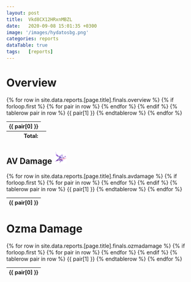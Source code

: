 ```yaml
---
layout: post 
title:  Vkd8CX12HRxnMBZL
date:   2020-09-08 15:01:35 +0300
image: '/images/hydatosbg.png'
categories: reports
dataTable: true
tags:   [reports]
---
```

# Overview
<table id="reportoverview" class="display" width="100%" cellspacing="0">
  {% for row in site.data.reports.[page.title].finals.overview %}
    {% if forloop.first %}
    <thead>
    <tr>
      {% for pair in row %}
        <th>{{ pair[0] }}</th>
      {% endfor %}
    </tr>
    </thead>
    <tfoot>
        <tr>
            <th colspan="4" style="text-align:right">Total:</th>
            <th></th>
        </tr>
    </tfoot>
    {% endif %}
    {% tablerow pair in row %}
      {{ pair[1] }}
    {% endtablerow %}
  {% endfor %}
  <tfoot></tfoot>
</table>

<script>
$("#reportoverview").append('<tfoot><th></th><th></th><th></th><th></th><th></th><th></th><th></th><th></th><th></th></tfoot>');
var table = $('#reportoverview').DataTable({
        paging: true;,
        "searching": false,
        responsive: true,
        "info" : false,
	buttons: [{ extend: 'print',
            footer: true }],
	"columnDefs": [
        	{
                "targets": [ 2 ],
                "data": "FFlogs",
                "render": function ( data, type, full, meta ) {
                        return '<a href="https://www.fflogs.com/reports/'+data+'">Link</a>';
                }
            }

	],
        "footerCallback": function ( tfoot, data, start, end, display ) {
            var api = this.api(), data;
 
            // Remove the formatting to get integer data for summation
            var intVal = function ( i ) {
                return typeof i === 'string' ?
                    i.replace(/[\$,]/g, '')*1 :
                    typeof i === 'number' ?
                        i : 0;
            };
 
            // Total over all pages
            total = api
                .column( 3 )
                .data()
                .reduce( function (a, b) {
                    return intVal(a) + intVal(b);
                }, 0 );
 
            pageTotal = api
                .column( 3, { page: 'current'} )
                .data()
                .reduce( function (a, b) {
                    return intVal(a) + intVal(b);
                }, 0 );
 
            // Update footer
            $( api.column( 3 ).footer() ).html(
                '$'+pageTotal +' ( $'+ total +' total)'
            );
        }
    } );
</script>

## AV Damage <img src="/images/av.png" height="32" alt=" ">
<table id="avdps" class="scrollbar-deep-purple bordered-deep-purple thin">
  {% for row in site.data.reports.[page.title].finals.avdamage %}
    {% if forloop.first %}
    <thead>
    <tr>
      {% for pair in row %}
        <th>{{ pair[0] }}</th>
      {% endfor %}
    </tr>
    </thead>
    {% endif %}
    {% tablerow pair in row %}
      {{ pair[1] }}
    {% endtablerow %}
  {% endfor %}
</table>

<script>
$('#avdps').DataTable({
        paging: false,
        "order": [[ 3, "desc" ]],
        scrollY: 400,
        "searching": true,
        responsive: true,
        "info" : false,
        "columnDefs": [
	    {
                "targets": [ 3,4,5,6 ],
                "visible": false,
                "searchable": false
            },
            {
                "targets": [ 0 ],
                "searchable": true,
                "data": "Job",
                "render": function ( data, type, full, meta ) {
                        return '<img src="/images/jobs/'+data+'.png" alt=" " title=""> '+data+'';
               }
	    },
            {
                "targets": [ 2 ],
                "searchable": true,
		data: 'DPS',
    		render: $.fn.dataTable.render.number( ',', '.', 0, '' )
            },
            {
                "targets": [ 1 ],
                "searchable": true,
                "data": "Name",
		defaultContent: '+data+',
                "render": function ( data, type, full, meta ) {
                        return '<img src="/images/people/'+data+'.png" width="32" height="32" alt=" " style="border-radius: 50%"> '+data+'';
                }
            }
        ]
})
</script>

# Ozma Damage
<table id="ozmadps" class="scrollbar-deep-purple bordered-deep-purple thin">
  {% for row in site.data.reports.[page.title].finals.ozmadamage %}
    {% if forloop.first %}
    <thead>
    <tr>
      {% for pair in row %}
        <th>{{ pair[0] }}</th>
      {% endfor %}
    </tr>
    </thead>
    {% endif %}
    {% tablerow pair in row %}
      {{ pair[1] }}
    {% endtablerow %}
  {% endfor %}
</table>


<script>
$('#ozmadps').DataTable({
        paging: false,
        "searching": true,
        responsive: true,
        "info" : false,
        "columnDefs": [
            {
                "targets": [ 3,4,5,6 ],
                "visible": false,
                "searchable": false
            },
            {
                "targets": [ 0 ],
                "searchable": true,
                "data": "Job",
                "render": function ( data, type, full, meta ) {
                        return '<img src="/images/jobs/'+data+'.png" alt=" " width="32" height="32"> '+data+'';
               }
            },
            {
                "targets": [ 1 ],
                "searchable": true,
                "data": "Name",
                defaultContent: '+data+',
                "render": function ( data, type, full, meta ) {
                        return '<img src="/images/people/'+data+'.png" width="32" height="32" alt=" " style="border-radius: 50%"> '+data+'';
                }
            }
        ]
})
</script>

